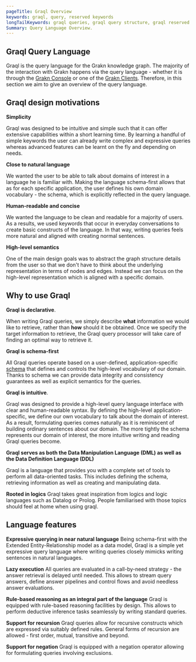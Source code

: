 ```yaml
---
pageTitle: Graql Overview
keywords: graql, query, reserved keywords
longTailKeywords: graql queries, graql query structure, graql reserved keywords
Summary: Query Language Overview.
---
```


## Graql Query Language

Graql is the query language for the Grakn knowledge graph. The majority of the interaction with Grakn happens via the query language - whether it is through the [Grakn Console](../02-running-grakn/02-console.md) or one of the [Grakn Clients](../03-client-api/00-overview.md).
Therefore, in this section we aim to give an overview of the query language.


## Graql design motivations

**Simplicity**

Graql was designed to be intuitive and simple such that it can offer extensive capabilities within a short learning time. By learning a handful of simple keywords the user can already write complex and expressive queries whereas advanced features can be learnt on the fly and depending on needs.

**Close to natural language**

We wanted the user to be able to talk about domains of interest in a language he is familiar with. Making the language schema-first allows that as for each specific application, the user defines his own domain vocabulary - the schema, which is explicitly reflected in the query language.

**Human-readable and concise**

We wanted the language to be clean and readable for a majority of users. As a results, we used keywords that occur in everyday conversations to create basic constructs of the language. In that way, writing queries feels more natural and aligned with creating normal sentences.

**High-level semantics**

One of the main design goals was to abstract the graph structure details from the user so that we don't have to think about the underlying representation in terms of nodes and edges. Instead we can focus on the high-level representation which is aligned with a specific domain.

## Why to use Graql

**Graql is declarative**.

When writing Graql queries, we simply describe **what** information we would like to retrieve, rather than **how** should it be obtained.
Once we specify the target information to retrieve, the Graql query processor will take care of finding an optimal way to retrieve it.

**Graql is schema-first**

All Graql queries operate based on a user-defined, application-specific [schema](../10-schema/00-overview.md) that defines and controls the high-level vocabulary of our domain. Thanks to schema we can provide data integrity and consistency guarantees as well as explicit semantics for the queries.

**Graql is intuitive**.

Graql was designed to provide a high-level query language interface with clear and human-readable syntax. By defining the high-level application-specific, we define our own vocabulary to talk about the domain of interest. As a result, formulating queries comes naturally as it is reminiscent of building ordinary sentences about our domain. The more tightly the schema represents our domain of interest, the more intuitive writing and reading Graql queries become.

**Graql serves as both the Data Manipulation Language (DML) as well as the Data Definition Language (DDL)**

Graql is a language that provides you with a complete set of tools to perform all data-oriented tasks. This includes defining the schema, retrieving information as well as creating and manipulating data.

**Rooted in logics**
Graql takes great inspiration from logics and logic languages such as Datalog or Prolog. People familiarised with those topics should feel at home when using graql.


## Language features
**Expressive querying in near natural language**
Being schema-first with the Extended Entity-Relationship model as a data model, Graql is a simple yet expressive query language where writing queries closely mimicks writing sentences in natural languages.

**Lazy execution**
All queries are evaluated in a call-by-need strategy - the answer retrieval is delayed until needed. This allows to stream query answers, define answer pipelines and control flows and avoid needless answer evaluations.

**Rule-based reasoning as an integral part of the language**
Graql is equipped with rule-based reasoning facilities by design. This allows to perform deductive inference tasks seamlessly by writing standard queries.

**Support for recursion**
Graql queries allow for recursive constructs which are expressed via suitably defined rules. General forms of recursion are allowed - first order, mutual, transitive and beyond.

**Support for negation**
Graql is equipped with a negation operator allowing for formulating queries involving exclusions.
